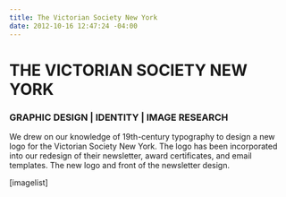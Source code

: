 ```yaml
---
title: The Victorian Society New York
date: 2012-10-16 12:47:24 -04:00
---
```


<h1>THE VICTORIAN SOCIETY NEW YORK</h1>
<h3>GRAPHIC DESIGN | IDENTITY | IMAGE RESEARCH</h3>
We drew on our knowledge of 19th-century typography to design a new logo for the Victorian Society New York. The logo has been incorporated into our redesign of their newsletter, award certificates, and email templates. The new logo and front of the newsletter design.


[imagelist]
